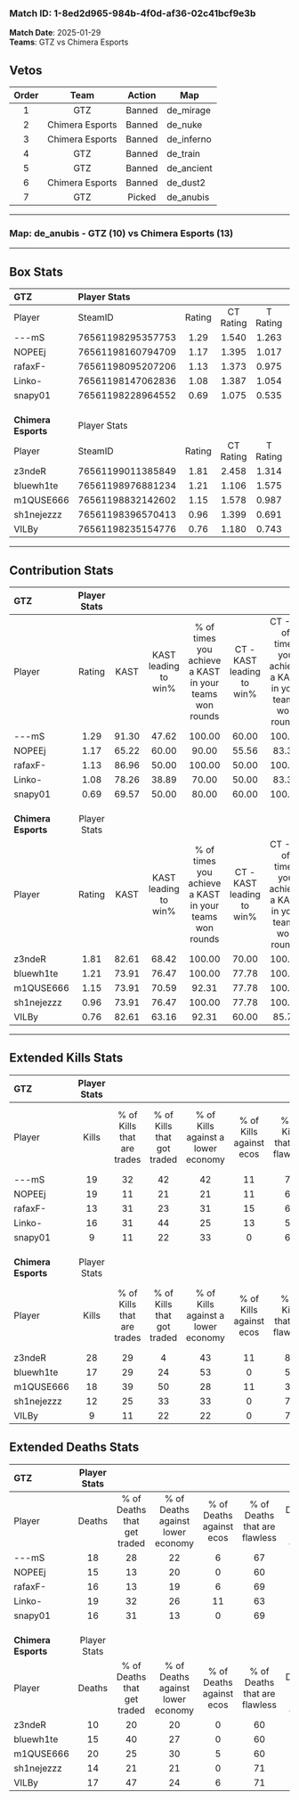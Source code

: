 ### Match ID: 1-8ed2d965-984b-4f0d-af36-02c41bcf9e3b  
**Match Date**: 2025-01-29  
**Teams**: GTZ vs Chimera Esports  

## Vetos  

| Order | Team | Action | Map |
| :---: | :--: | :----: | --- |
| 1 | GTZ | Banned | de_mirage |
| 2 | Chimera Esports | Banned | de_nuke |
| 3 | Chimera Esports | Banned | de_inferno |
| 4 | GTZ | Banned | de_train |
| 5 | GTZ | Banned | de_ancient |
| 6 | Chimera Esports | Banned | de_dust2 |
| 7 | GTZ | Picked | de_anubis |

---  

### **Map**: de_anubis - GTZ (10) vs Chimera Esports (13)  
---  

## Box Stats  

| **GTZ**             | Player Stats      |        |           |          |       |       |       |         |        |      |     |
| :- | :- | :-: | :-: | :-: | :-: | :-: | :-: | :-: | :-: | :-: | :-: |
| Player              | SteamID           | Rating | CT Rating | T Rating | KAST  |  ADR  | Kills | Assists | Deaths | K/D  | HS% |
| ---mS               | 76561198295357753 |  1.29  |   1.540   |  1.263   | 91.30 | 78.7  |  19   |    3    |   18   | 1.06 | 52  |
| NOPEEj              | 76561198160794709 |  1.17  |   1.395   |  1.017   | 65.22 | 79.9  |  19   |    2    |   15   | 1.27 | 42  |
| rafaxF-             | 76561198095207206 |  1.13  |   1.373   |  0.975   | 86.96 | 85.6  |  13   |   10    |   16   | 0.81 | 46  |
| Linko-              | 76561198147062836 |  1.08  |   1.387   |  1.054   | 78.26 | 81.2  |  16   |    7    |   19   | 0.84 | 62  |
| snapy01             | 76561198228964552 |  0.69  |   1.075   |  0.535   | 69.57 | 44.1  |   9   |    2    |   16   | 0.56 | 77  |
|                     |                   |        |           |          |       |       |       |         |        |      |     |
|                     |                   |        |           |          |       |       |       |         |        |      |     |
|                     |                   |        |           |          |       |       |       |         |        |      |     |
| **Chimera Esports** | Player Stats      |        |           |          |       |       |       |         |        |      |     |
| Player              | SteamID           | Rating | CT Rating | T Rating | KAST  |  ADR  | Kills | Assists | Deaths | K/D  | HS% |
| z3ndeR              | 76561199011385849 |  1.81  |   2.458   |  1.314   | 82.61 | 101.7 |  28   |    1    |   10   | 2.80 | 32  |
| bluewh1te           | 76561198976881234 |  1.21  |   1.106   |  1.575   | 73.91 | 85.0  |  17   |   11    |   15   | 1.13 | 52  |
| m1QUSE666           | 76561198832142602 |  1.15  |   1.578   |  0.987   | 73.91 | 95.1  |  18   |    8    |   20   | 0.90 | 50  |
| sh1nejezzz          | 76561198396570413 |  0.96  |   1.399   |  0.691   | 73.91 | 61.3  |  12   |    8    |   14   | 0.86 | 83  |
| VILBy               | 76561198235154776 |  0.76  |   1.180   |  0.743   | 82.61 | 40.4  |   9   |    6    |   17   | 0.53 | 22  |
---  

## Contribution Stats  

| **GTZ**             | Player Stats |       |                      |                                                        |                           |                                                             |                          |                                                            |
| :- | :-: | :-: | :-: | :-: | :-: | :-: | :-: | :-: |
| Player              |    Rating    | KAST  | KAST leading to win% | % of times you achieve a KAST in your teams won rounds | CT - KAST leading to win% | CT - % of times you achieve a KAST in your teams won rounds | T - KAST leading to win% | T - % of times you achieve a KAST in your teams won rounds |
| ---mS               |     1.29     | 91.30 |        47.62         |                         100.00                         |           60.00           |                           100.00                            |          36.36           |                           100.00                           |
| NOPEEj              |     1.17     | 65.22 |        60.00         |                         90.00                          |           55.56           |                            83.33                            |          66.67           |                           100.00                           |
| rafaxF-             |     1.13     | 86.96 |        50.00         |                         100.00                         |           50.00           |                           100.00                            |          50.00           |                           100.00                           |
| Linko-              |     1.08     | 78.26 |        38.89         |                         70.00                          |           50.00           |                            83.33                            |          25.00           |                           50.00                            |
| snapy01             |     0.69     | 69.57 |        50.00         |                         80.00                          |           60.00           |                           100.00                            |          33.33           |                           50.00                            |
|                     |              |       |                      |                                                        |                           |                                                             |                          |                                                            |
|                     |              |       |                      |                                                        |                           |                                                             |                          |                                                            |
|                     |              |       |                      |                                                        |                           |                                                             |                          |                                                            |
| **Chimera Esports** | Player Stats |       |                      |                                                        |                           |                                                             |                          |                                                            |
| Player              |    Rating    | KAST  | KAST leading to win% | % of times you achieve a KAST in your teams won rounds | CT - KAST leading to win% | CT - % of times you achieve a KAST in your teams won rounds | T - KAST leading to win% | T - % of times you achieve a KAST in your teams won rounds |
| z3ndeR              |     1.81     | 82.61 |        68.42         |                         100.00                         |           70.00           |                           100.00                            |          66.67           |                           100.00                           |
| bluewh1te           |     1.21     | 73.91 |        76.47         |                         100.00                         |           77.78           |                           100.00                            |          75.00           |                           100.00                           |
| m1QUSE666           |     1.15     | 73.91 |        70.59         |                         92.31                          |           77.78           |                           100.00                            |          62.50           |                           83.33                            |
| sh1nejezzz          |     0.96     | 73.91 |        76.47         |                         100.00                         |           77.78           |                           100.00                            |          75.00           |                           100.00                           |
| VILBy               |     0.76     | 82.61 |        63.16         |                         92.31                          |           60.00           |                            85.71                            |          66.67           |                           100.00                           |
---  

## Extended Kills Stats  

| **GTZ**             | Player Stats |                            |                            |                                    |                         |                              |                                 |                                       |                    |           |
| :- | :-: | :-: | :-: | :-: | :-: | :-: | :-: | :-: | :-: | :-: |
| Player              |    Kills     | % of Kills that are trades | % of Kills that got traded | % of Kills against a lower economy | % of Kills against ecos | % of Kills that are flawless | % of Kills that are close duels | % of Kills that are assisted by flash | Pistol Round Kills | AWP Kills |
| ---mS               |      19      |             32             |             42             |                 42                 |           11            |              74              |                5                |                   0                   |         0          |     4     |
| NOPEEj              |      19      |             11             |             21             |                 21                 |           11            |              63              |                0                |                  11                   |         0          |     1     |
| rafaxF-             |      13      |             31             |             23             |                 31                 |           15            |              62              |                0                |                   0                   |         4          |     1     |
| Linko-              |      16      |             31             |             44             |                 25                 |           13            |              56              |                6                |                  13                   |         0          |     0     |
| snapy01             |      9       |             11             |             22             |                 33                 |            0            |              67              |                0                |                  11                   |         0          |     1     |
|                     |              |                            |                            |                                    |                         |                              |                                 |                                       |                    |           |
|                     |              |                            |                            |                                    |                         |                              |                                 |                                       |                    |           |
|                     |              |                            |                            |                                    |                         |                              |                                 |                                       |                    |           |
| **Chimera Esports** | Player Stats |                            |                            |                                    |                         |                              |                                 |                                       |                    |           |
| Player              |    Kills     | % of Kills that are trades | % of Kills that got traded | % of Kills against a lower economy | % of Kills against ecos | % of Kills that are flawless | % of Kills that are close duels | % of Kills that are assisted by flash | Pistol Round Kills | AWP Kills |
| z3ndeR              |      28      |             29             |             4              |                 43                 |           11            |              86              |                4                |                   0                   |         12         |     2     |
| bluewh1te           |      17      |             29             |             24             |                 53                 |            0            |              53              |               12                |                   0                   |         0          |     0     |
| m1QUSE666           |      18      |             39             |             50             |                 28                 |           11            |              33              |                6                |                  11                   |         0          |     1     |
| sh1nejezzz          |      12      |             25             |             33             |                 33                 |            0            |              75              |                0                |                   0                   |         0          |     3     |
| VILBy               |      9       |             11             |             22             |                 22                 |            0            |              78              |                0                |                  11                   |         0          |     1     |
## Extended Deaths Stats  

| **GTZ**             | Player Stats |                             |                                   |                          |                               |                            |                           |               |
| :- | :-: | :-: | :-: | :-: | :-: | :-: | :-: | :-: |
| Player              |    Deaths    | % of Deaths that get traded | % of Deaths against lower economy | % of Deaths against ecos | % of Deaths that are flawless | % of Deaths that are close | % of Deaths while blinded | Deaths to AWP |
| ---mS               |      18      |             28              |                22                 |            6             |              67               |             0              |             0             |       2       |
| NOPEEj              |      15      |             13              |                20                 |            0             |              60               |             0              |            13             |       5       |
| rafaxF-             |      16      |             13              |                19                 |            6             |              69               |             13             |             0             |       2       |
| Linko-              |      19      |             32              |                26                 |            11            |              63               |             11             |             5             |       2       |
| snapy01             |      16      |             31              |                13                 |            0             |              69               |             0              |             0             |       1       |
|                     |              |                             |                                   |                          |                               |                            |                           |               |
|                     |              |                             |                                   |                          |                               |                            |                           |               |
|                     |              |                             |                                   |                          |                               |                            |                           |               |
| **Chimera Esports** | Player Stats |                             |                                   |                          |                               |                            |                           |               |
| Player              |    Deaths    | % of Deaths that get traded | % of Deaths against lower economy | % of Deaths against ecos | % of Deaths that are flawless | % of Deaths that are close | % of Deaths while blinded | Deaths to AWP |
| z3ndeR              |      10      |             20              |                20                 |            0             |              60               |             0              |            10             |       0       |
| bluewh1te           |      15      |             40              |                27                 |            0             |              60               |             7              |             0             |       0       |
| m1QUSE666           |      20      |             25              |                30                 |            5             |              60               |             5              |            10             |       1       |
| sh1nejezzz          |      14      |             21              |                21                 |            0             |              71               |             0              |             7             |       3       |
| VILBy               |      17      |             47              |                24                 |            6             |              71               |             0              |             6             |       0       |

